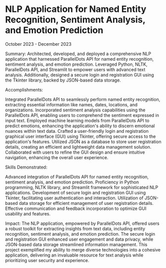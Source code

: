 # NLP Application for Named Entity Recognition, Sentiment Analysis, and Emotion Prediction
October 2023 - December 2023

Summary:
Architected, developed, and deployed a comprehensive NLP application that harnessed ParallelDots API for named entity recognition, sentiment analysis, and emotion prediction. Leveraged Python, NLTK, ParallelDots API, and Streamlit to empower users with advanced text analysis. Additionally, designed a secure login and registration GUI using the Tkinter library, backed by JSON-based data storage.

Accomplishments:

Integrated ParallelDots API to seamlessly perform named entity recognition, extracting essential information like names, dates, locations, and organizations.
Incorporated sentiment analysis capabilities using the ParallelDots API, enabling users to comprehend the sentiment expressed in input text.
Employed machine learning models from ParallelDots API to predict emotions, enhancing the application's ability to discern emotional nuances within text data.
Crafted a user-friendly login and registration graphical user interface (GUI) using Tkinter, offering secure access to the application's features.
Utilized JSON as a database to store user registration details, creating an efficient and lightweight data management solution.
Collaborated with users to refine the GUI design and ensure intuitive navigation, enhancing the overall user experience.

Skills Demonstrated:

Advanced integration of ParallelDots API for named entity recognition, sentiment analysis, and emotion prediction.
Proficiency in Python programming, NLTK library, and Streamlit framework for sophisticated NLP applications.
Development of secure login and registration GUI using Tkinter, facilitating user authentication and interaction.
Utilization of JSON-based data storage for efficient management of user registration details.
Effective communication and feedback incorporation to optimize GUI usability and features.

Impact:
The NLP application, empowered by ParallelDots API, offered users a robust toolkit for extracting insights from text data, including entity recognition, sentiment analysis, and emotion prediction. The secure login and registration GUI enhanced user engagement and data privacy, while JSON-based data storage streamlined information management. This project exemplified my ability to merge diverse technologies into a cohesive application, delivering an invaluable resource for text analysis while prioritizing user security and experience.
